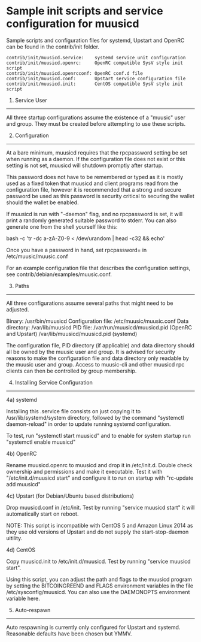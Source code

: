 Sample init scripts and service configuration for muusicd
==========================================================

Sample scripts and configuration files for systemd, Upstart and OpenRC
can be found in the contrib/init folder.

    contrib/init/muusicd.service:    systemd service unit configuration
    contrib/init/muusicd.openrc:     OpenRC compatible SysV style init script
    contrib/init/muusicd.openrcconf: OpenRC conf.d file
    contrib/init/muusicd.conf:       Upstart service configuration file
    contrib/init/muusicd.init:       CentOS compatible SysV style init script

1. Service User
---------------------------------

All three startup configurations assume the existence of a "muusic" user
and group.  They must be created before attempting to use these scripts.

2. Configuration
---------------------------------

At a bare minimum, muusicd requires that the rpcpassword setting be set
when running as a daemon.  If the configuration file does not exist or this
setting is not set, muusicd will shutdown promptly after startup.

This password does not have to be remembered or typed as it is mostly used
as a fixed token that muusicd and client programs read from the configuration
file, however it is recommended that a strong and secure password be used
as this password is security critical to securing the wallet should the
wallet be enabled.

If muusicd is run with "-daemon" flag, and no rpcpassword is set, it will
print a randomly generated suitable password to stderr.  You can also
generate one from the shell yourself like this:

bash -c 'tr -dc a-zA-Z0-9 < /dev/urandom | head -c32 && echo'

Once you have a password in hand, set rpcpassword= in /etc/muusic/muusic.conf

For an example configuration file that describes the configuration settings,
see contrib/debian/examples/muusic.conf.

3. Paths
---------------------------------

All three configurations assume several paths that might need to be adjusted.

Binary:              /usr/bin/muusicd
Configuration file:  /etc/muusic/muusic.conf
Data directory:      /var/lib/muusicd
PID file:            /var/run/muusicd/muusicd.pid (OpenRC and Upstart)
                     /var/lib/muusicd/muusicd.pid (systemd)

The configuration file, PID directory (if applicable) and data directory
should all be owned by the muusic user and group.  It is advised for security
reasons to make the configuration file and data directory only readable by the
muusic user and group.  Access to muusic-cli and other muusicd rpc clients
can then be controlled by group membership.

4. Installing Service Configuration
-----------------------------------

4a) systemd

Installing this .service file consists on just copying it to
/usr/lib/systemd/system directory, followed by the command
"systemctl daemon-reload" in order to update running systemd configuration.

To test, run "systemctl start muusicd" and to enable for system startup run
"systemctl enable muusicd"

4b) OpenRC

Rename muusicd.openrc to muusicd and drop it in /etc/init.d.  Double
check ownership and permissions and make it executable.  Test it with
"/etc/init.d/muusicd start" and configure it to run on startup with
"rc-update add muusicd"

4c) Upstart (for Debian/Ubuntu based distributions)

Drop muusicd.conf in /etc/init.  Test by running "service muusicd start"
it will automatically start on reboot.

NOTE: This script is incompatible with CentOS 5 and Amazon Linux 2014 as they
use old versions of Upstart and do not supply the start-stop-daemon uitility.

4d) CentOS

Copy muusicd.init to /etc/init.d/muusicd. Test by running "service muusicd start".

Using this script, you can adjust the path and flags to the muusicd program by
setting the BITCOINGREEND and FLAGS environment variables in the file
/etc/sysconfig/muusicd. You can also use the DAEMONOPTS environment variable here.

5. Auto-respawn
-----------------------------------

Auto respawning is currently only configured for Upstart and systemd.
Reasonable defaults have been chosen but YMMV.
